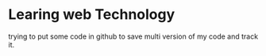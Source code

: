 # Learing web Technology

trying to put some code in github to save multi version of my code and track it.
